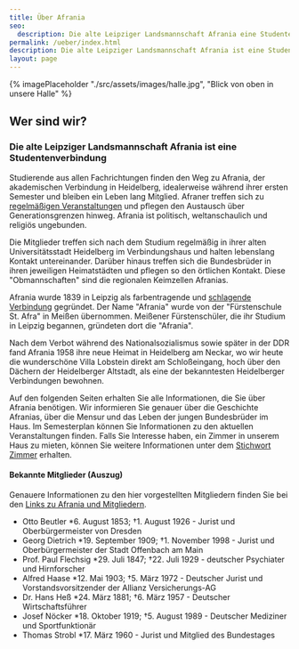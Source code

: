 ```yaml
---
title: Über Afrania
seo:
  description: Die alte Leipziger Landsmannschaft Afrania eine Studentenverbindung.
permalink: /ueber/index.html
description: Die alte Leipziger Landsmannschaft Afrania ist eine Studentenverbindung.
layout: page
---
```


{% imagePlaceholder "./src/assets/images/halle.jpg", "Blick von oben in unsere Halle" %}

## Wer sind wir?

### Die alte Leipziger Landsmannschaft Afrania ist eine Studentenverbindung

Studierende aus allen Fachrichtungen finden den Weg zu Afrania, der akademischen Verbindung in Heidelberg, idealerweise während ihrer ersten Semester und bleiben ein Leben lang Mitglied. Afraner treffen sich zu [regelmäßigen Veranstaltungen](/semesterprogramm/) und pflegen den Austausch über Generationsgrenzen hinweg. Afrania ist politisch, weltanschaulich und religiös ungebunden.

Die Mitglieder treffen sich nach dem Studium regelmäßig in ihrer alten Universitätsstadt Heidelberg im Verbindungshaus und halten lebenslang Kontakt untereinander. Darüber hinaus treffen sich die Bundesbrüder in ihren jeweiligen Heimatstädten und pflegen so den örtlichen Kontakt. Diese "Obmannschaften" sind die regionalen Keimzellen Afranias.

Afrania wurde 1839 in Leipzig als farbentragende und [schlagende Verbindung](/mensur/) gegründet. Der Name "Afrania" wurde von der "Fürstenschule St. Afra" in Meißen übernommen. Meißener Fürstenschüler, die ihr Studium in Leipzig begannen, gründeten dort die "Afrania".

Nach dem Verbot während des Nationalsozialismus sowie später in der DDR fand Afrania 1958 ihre neue Heimat in Heidelberg am Neckar, wo wir heute die wunderschöne Villa Lobstein direkt am Schloßeingang, hoch über den Dächern der Heidelberger Altstadt, als eine der bekanntesten Heidelberger Verbindungen bewohnen.

Auf den folgenden Seiten erhalten Sie alle Informationen, die Sie über Afrania benötigen. Wir informieren Sie genauer über die Geschichte Afranias, über die Mensur und das Leben der jungen Bundesbrüder im Haus. Im Semesterplan können Sie Informationen zu den aktuellen Veranstaltungen finden. Falls Sie Interesse haben, ein Zimmer in unserem Haus zu mieten, können Sie weitere Informationen unter dem [Stichwort Zimmer](/zimmer/) erhalten.

#### Bekannte Mitglieder (Auszug)

Genauere Informationen zu den hier vorgestellten Mitgliedern finden Sie bei den [Links zu Afrania und Mitgliedern](/links/).

- Otto Beutler \*6. August 1853; †1. August 1926 - Jurist und Oberbürgermeister von Dresden
- Georg Dietrich \*19. September 1909; †1. November 1998 - Jurist und Oberbürgermeister der Stadt Offenbach am Main
- Prof. Paul Flechsig \*29. Juli 1847; †22. Juli 1929 - deutscher Psychiater und Hirnforscher
- Alfred Haase \*12. Mai 1903; †5. März 1972 - Deutscher Jurist und Vorstandsvorsitzender der Allianz Versicherungs-AG
- Dr. Hans Heß \*24. März 1881; †6. März 1957 - Deutscher Wirtschaftsführer
- Josef Nöcker \*18. Oktober 1919; †5. August 1989 - Deutscher Mediziner und Sportfunktionär
- Thomas Strobl \*17. März 1960 - Jurist und Mitglied des Bundestages
